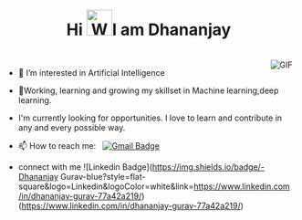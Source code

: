 <h1 align="center">Hi <img src="https://raw.githubusercontent.com/nixin72/nixin72/master/wave.gif" 
         alt="Waving hand animated gif"
         height="45"
         width="45" />I am Dhananjay</h1>
<br />
<img align="right" alt="GIF" src="https://media.giphy.com/media/13HgwGsXF0aiGY/giphy.gif" />



- 👀 I’m interested in Artificial Intelligence
  
- 🌱Working, learning and growing my skillset in Machine learning,deep learning.
  
- I'm currently looking for opportunities. I love to learn and contribute in any and every possible way.
  
- 📫 How to reach me: &nbsp;&nbsp;[![Gmail Badge](https://img.shields.io/badge/-Gmail-c14438?style=flat-square&logo=Gmail&logoColor=white&link=mailto:dkgurav0101@gmail.com)](mailto:dkgurav0101@gmail.com)
- connect with me  ![Linkedin Badge](https://img.shields.io/badge/-Dhananjay Gurav-blue?style=flat-square&logo=Linkedin&logoColor=white&link=https://www.linkedin.com/in/dhananjay-gurav-77a42a219/)
(https://www.linkedin.com/in/dhananjay-gurav-77a42a219/)


